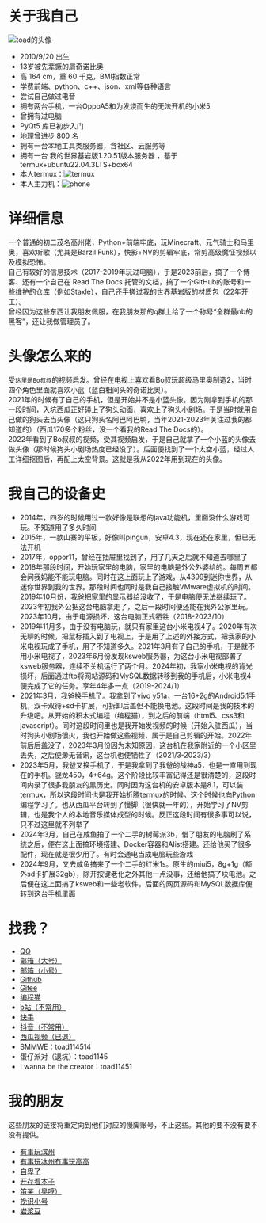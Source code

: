 # 关于我自己
![toad的头像](https://toads-docs.readthedocs.io/img/toad.jpg)
 - 2010/9/20 出生
 - 13岁被先辈撅的屑奇诺比奥
 - 高 164 cm，重 60 千克，BMI指数正常
 - 学费前端、python、c++、json、xml等各种语言
 - 尝试自己做过电音
 - 拥有两台手机，一台OppoA5和为发烧而生的无法开机的小米5
 - 曾拥有过电脑
 - PyQt5 库已初步入门
 - 地理曾进步 800 名
 - 拥有一台本地工具类服务器，含社区、云服务等
 - 拥有一台 我的世界基岩版1.20.51版本服务器 ，基于termux+ubuntu22.04.3LTS+box64
 - 本人termux：![termux](https://toads-docs.readthedocs.io/img/termux.jpg)
 - 本人主力机：![phone](https://toads-docs.readthedocs.io/img/phone.jpg)
# 详细信息
一个普通的初二茂名高州佬，Python+前端牢底，玩Minecraft、元气骑士和马里奥，喜欢听歌（尤其是Barzil Funk），快影+NV的剪辑牢底，常剪高级魔怔视频以及模拟恐怖。  
自己有较好的信息技术（2017-2019年玩过电脑），于是2023前后，搞了一个博客、还有一个自己在 Read The Docs 托管的文档，搞了一个GitHub的账号和一些维护的仓库（例如Staxle），自己还手搓过我的世界基岩版的材质包（22年开工）。  
曾经因为这些东西让我朋友佩服，在我朋友那的q群上给了一个称号“全群最nb的黑客”，还让我做管理员了。
# 头像怎么来的
受`这里是Bo叔叔`的视频启发。曾经在电视上喜欢看Bo叔玩超级马里奥制造2，当时四个角色里面就喜欢小蓝（蓝白相间头的奇诺比奥）。  
2021年的时候有了自己的手机，但是开始并不是小蓝头像。因为刚拿到手机的那一段时间，入坑西瓜正好碰上了狗头动画，喜欢上了狗头小剧场。于是当时就用自己做的狗头去当头像（这只狗头名阿巴阿巴鸭，当年2021-2023年关注过我的都知道的）（西瓜170多个粉丝，没一个看我的Read The Docs的）。  
2022年看到了Bo叔叔的视频，受其视频启发，于是自己就拿了一个小蓝的头像去做头像（那时候狗头小剧场热度已经没了）。后面便找到了一个太空小蓝，经过人工详细抠图后，再配上太空背景。这就是我从2022年用到现在的头像。
# 我自己的设备史
- 2014年，四岁的时候用过一款好像是联想的java功能机，里面没什么游戏可玩。不知道用了多久时间
- 2015年，一款山寨的平板，好像叫pingun，安卓4.3，现在还在家里，但已无法开机
- 2017年，oppor11，曾经在抽屉里找到了，用了几天之后就不知道去哪里了
- 2018年那段时间，开始玩家里的电脑，家里的电脑是外公外婆给的。每周五都会问我妈能不能玩电脑。同时在这上面玩上了游戏，从4399到迷你世界，从迷你世界到我的世界。那段时间也同时是我自己接触VMware虚拟机的时间。2019年10月份，我爸把家里的显示器给没收了，于是电脑便无法继续玩了。2023年初我外公把这台电脑拿走了，之后一段时间便还能在我外公家里玩。2023年10月，由于电源损坏，这台电脑正式牺牲（2018-2023/10）
- 2019年11月多，由于没有电脑玩，就只有家里这台小米电视4了。2020年有次无聊的时候，把鼠标插入到了电视上，于是用了上述的外接方式，把我家的小米电视玩成了手机，用了不知道多久。2021年3月有了自己的手机，于是就不用小米电视了，2023年6月份发现ksweb服务器，为这台小米电视部署了ksweb服务器，连续不关机运行了两个月。2024年初，我家小米电视的背光损坏，后面通过ftp将网站源码和MySQL数据转移到我的手机后，小米电视4便完成了它的任务。享年4年多一点（2019-2024/1）
- 2021年3月，我爸换手机了。我拿到了vivo y51a，一台16+2g的Android5.1手机，双卡双待+sd卡扩展，可拆卸后盖但不能换电池。这段时间是我的技术的升级吧。从开始的积木式编程（编程猫），到之后的前端（html5、css3和javascript）。同时这段时间里也是我开始发视频的时候（开始入驻西瓜），当时狗头小剧场很火，我也开始做这些视频，属于是自己剪辑的开始。2022年前后后盖没了，2023年3月份因为未知原因，这台机在我家附近的一个小区里丢失，之后便渺无音讯，这台机也便牺牲了（2021/3-2023/3）
- 2023年5月，我爸又换手机了，于是我拿到了我爸的战神a5，也是一直用到现在的手机。骁龙450，4+64g。这个阶段比较丰富记得还是很清楚的，这段时间内录了很多我朋友的黑历史。同时因为这台机的安卓版本是8.1，可以装termux，所以这段时间也是我开始折腾termux的时候。这个时候也向Python编程学习了。也从西瓜平台转到了慢脚（很快就一年的），开始学习了NV剪辑，也是我个人的本地音乐媒体成型的时候。反正这段时间有很多事可以说，只不过这里就不列举了
- 2024年3月，自己在咸鱼拍了一个二手的树莓派3b，借了朋友的电脑刷了系统之后，便在这上面搞环境搭建、Docker容器和Alist搭建。还给他买了很多配件，现在就是很少用了。有时会通电当成电脑玩些游戏
- 2024年9月，又去咸鱼搞来了一个二手的红米1s。原生的miui5，8g+1g（额外sd卡扩展32gb），除开按键老化之外其他一点没事，还给他搞了块电池。之后便在这上面搞了ksweb和一些老软件，后面的网页源码和MySQL数据库便转到这台手机里面
# 找我？
- [QQ](https://qm.qq.com/q/fvejngFkFa)
- [邮箱（大号）](mailto:xiaolan2332821@163.com)
- [邮箱（小号）](mailto:fakelanjian@outlook.com)
- [Github](https://github.com/toad114514)
- [Gitee](https://gitee.com/toadstool)
- [编程猫](https://shequ.codemao.cn/mobile/user/16551623)
- [b站（不常用）](https://m.bilibili.com/space/1797212029)
- [快手](https://v.kuaishou.com/xZd7oX)
- [抖音（不常用）](https://m.douyin.com/share/user/MS4wLjABAAAA6PVKsXhOQnDUq6NzC0iR0Yhexul5GSzhHaBQBK7iXQQ)
- [西瓜视频（已退）](https://m.ixigua.com/user/1156309825358958)
- SMMWE：toad114514
- 蛋仔派对（退坑）：toad1145
- I wanna be the creator：toad11451
# 我的朋友
这些朋友的链接将重定向到他们对应的慢脚账号，不止这些。其他的要不没有要不没有提供。
- [有事玩滨州](https://v.kuaishou.com/SHrgIA)
- [有事玩冰州冇事玩高高](https://v.kuaishou.com/Sal9Kc)
- [自卑了](https://v.kuaishou.com/SNQ6Dg)
- [开存看本子](https://v.kuaishou.com/U2mftf)
- [笛某（臭哼）](https://v.kuaishou.com/TSzPnO)
- [挽识小号](https://v.kuaishou.com/Q1QW4I)
- [岩浆豆](https://v.kuaishou.com/Sdb4DW)